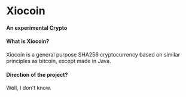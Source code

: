 # Xiocoin

#### An experimental Crypto

#### What is Xiocoin?

Xiocoin is a general purpose SHA256 cryptocurrency based on similar principles as bitcoin, except made in Java. 

#### Direction of the project? 

Well, I don't know.  